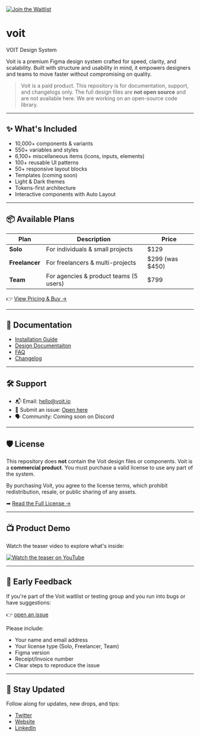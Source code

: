 [![Join the Waitlist](https://img.shields.io/badge/Join%20Waitlist-voit.io-blue?style=for-the-badge)](https://voit.io)


# voit
VOIT Design System

Voit is a premium Figma design system crafted for speed, clarity, and scalability. Built with structure and usability in mind, it empowers designers and teams to move faster without compromising on quality.

> Voit is a paid product. This repository is for documentation, support, and changelogs only. The full design files are **not open source** and are not available here. We are working on an open-source code library. 

---

## ✨ What's Included

- 10,000+ components & variants
- 550+ variables and styles
- 6,100+ miscellaneous items (icons, inputs, elements)
- 100+ reusable UI patterns
- 50+ responsive layout blocks
- Templates (coming soon)
- Light & Dark themes
- Tokens-first architecture
- Interactive components with Auto Layout

---

## 📦 Available Plans

| Plan            | Description                             | Price            |
|-----------------|-----------------------------------------|------------------|
| **Solo**        | For individuals & small projects        | $129             |
| **Freelancer**  | For freelancers & multi-projects        | $299 (was $450)  |
| **Team**        | For agencies & product teams (5 users)  | $799             |

👉 [View Pricing & Buy →](https://voit.io/#pricing)

---

## 📖 Documentation

- [Installation Guide](./docs/installation.md)
- [Design Documentaiton](https://voit.gitbook.io/voitdocs)
- [FAQ](./docs/faq.md)
- [Changelog](./changelog/)

---

## 🛠 Support

- 📬 Email: [hello@voit.io](mailto:hello@voit.io)
- 📄 Submit an issue: [Open here](https://github.com/voitui/voit/issues)
- 🗣 Community: Coming soon on Discord

---

## 🛡 License

This repository does **not** contain the Voit design files or components. Voit is a **commercial product**. You must purchase a valid license to use any part of the system.

By purchasing Voit, you agree to the license terms, which prohibit redistribution, resale, or public sharing of any assets.

➡ [Read the Full License →](./LICENSE.md)

---

## 📺 Product Demo

Watch the teaser video to explore what's inside:

[![Watch the teaser on YouTube](https://img.youtube.com/vi/HhDpsN53y_Q/hqdefault.jpg)](https://www.youtube.com/watch?v=HhDpsN53y_Q)

---

## 🧪 Early Feedback

If you're part of the Voit waitlist or testing group and you run into bugs or have suggestions:

👉 [open an issue](https://github.com/voitui/voit/issues)

Please include:
- Your name and email address
- Your license type (Solo, Freelancer, Team)
- Figma version
- Receipt/Invoice number
- Clear steps to reproduce the issue

---

## 🚀 Stay Updated

Follow along for updates, new drops, and tips:

- [Twitter](https://x.com/voitui)
- [Website](https://voit.io)
- [LinkedIn](https://www.linkedin.com/company/voitui/)
